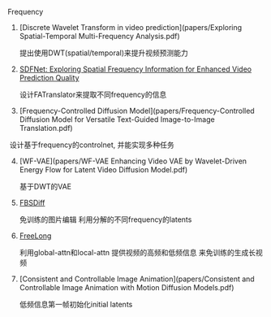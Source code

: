 Frequency

1. [Discrete Wavelet Transform in video prediction](papers/Exploring Spatial-Temporal Multi-Frequency Analysis.pdf)

   提出使用DWT(spatial/temporal)来提升视频预测能力

2. [SDFNet: Exploring Spatial Frequency Information for Enhanced Video Prediction Quality](papers/Exploring_Spatial_Frequency_Information_for_Enhanced_Video_Prediction_Quality.pdf)

   设计FATranslator来提取不同frequency的信息

3. [Frequency-Controlled Diffusion Model](papers/Frequency-Controlled Diffusion Model for Versatile Text-Guided Image-to-Image Translation.pdf)

​	   设计基于frequency的controlnet, 并能实现多种任务

4. [WF-VAE](papers/WF-VAE Enhancing Video VAE by Wavelet-Driven Energy Flow for Latent Video Diffusion Model.pdf)

   基于DWT的VAE

5. [FBSDiff](papers/FBSDiff.pdf)

   免训练的图片编辑 利用分解的不同frequency的latents

6. [FreeLong](papers/FreeLong.pdf)

   利用global-attn和local-attn 提供视频的高频和低频信息 来免训练的生成长视频


7. [Consistent and Controllable Image Animation](papers/Consistent and Controllable Image Animation with Motion Diffusion Models.pdf) 

   低频信息第一帧初始化initial latents

